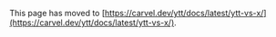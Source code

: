 This page has moved to [https://carvel.dev/ytt/docs/latest/ytt-vs-x/](https://carvel.dev/ytt/docs/latest/ytt-vs-x/).
